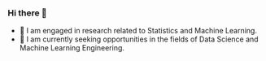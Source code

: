 ### Hi there 👋

- 🔭 I am engaged in research related to Statistics and Machine Learning.
- 🌱 I am currently seeking opportunities in the fields of Data Science and Machine Learning Engineering.

<!--
**andyzhangstat/andyzhangstat** is a ✨ _special_ ✨ repository because its `README.md` (this file) appears on your GitHub profile.

Here are some ideas to get you started:

- 🔭 I’m currently working on statistics and machine learning
- 🌱 I’m currently learning ...
- 👯 I’m looking to collaborate on ...
- 🤔 I’m looking for help with ...
- 💬 Ask me about ...
- 📫 How to reach me: ...
- 😄 Pronouns: ...
- ⚡ Fun fact: ...
-->
